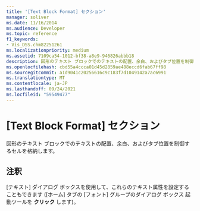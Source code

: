 ```yaml
---
title: '[Text Block Format] セクション'
manager: soliver
ms.date: 11/16/2014
ms.audience: Developer
ms.topic: reference
f1_keywords:
- Vis_DSS.chm82251261
ms.localizationpriority: medium
ms.assetid: 7109ca54-1012-bf38-a8e9-946826abbb18
description: 図形のテキスト ブロックでのテキストの配置、余白、およびタブ位置を制御するセルを格納します。
ms.openlocfilehash: cbd55a4ccca01d45d2859ae488eccd6fab67ff98
ms.sourcegitcommit: a1d9041c20256616c9c183f7d1049142a7ac6991
ms.translationtype: MT
ms.contentlocale: ja-JP
ms.lasthandoff: 09/24/2021
ms.locfileid: "59549477"
---
```

# <a name="text-block-format-section"></a>[Text Block Format] セクション

図形のテキスト ブロックでのテキストの配置、余白、およびタブ位置を制御するセルを格納します。
  
## <a name="remarks"></a>注釈

[テキスト] ダイアログ ボックスを使用して、これらのテキスト属性を設定することもできます ([ホーム] タブの [フォント] グループのダイアログ ボックス 起動ツールを **クリック** します)。 
  

